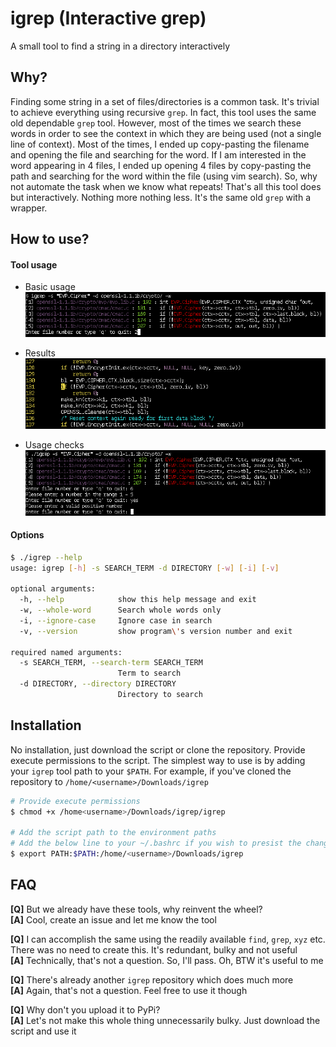# igrep (Interactive grep)
A small tool to find a string in a directory interactively

## Why?
Finding some string in a set of files/directories is a common task. It's trivial to achieve everything using recursive `grep`.
In fact, this tool uses the same old dependable `grep` tool. However, most of the times we search these words in order
to see the context in which they are being used (not a single line of context). Most of the times, I ended up copy-pasting the filename and opening the file and searching for the word. If I am interested in the word appearing in 4 files, 
I ended up opening 4 files by copy-pasting the path and searching for the word within the file (using vim search). So, why not automate the task when we know what repeats! That's all this tool does but interactively.
Nothing more nothing less. It's the same old `grep` with a wrapper.

## How to use?

#### Tool usage

* Basic usage
  ![Using igrep](/screenshots/igrep_usage.png?raw=true "Using igrep")

* Results
  ![igrep result](/screenshots/igrep_usage_result.png?raw=true "Result of igrep")

* Usage checks
  ![Wrong igrep parameters](/screenshots/igrep_wrong_usage.png?raw=true "Providing wrong igrep parameters")

#### Options

```bash
$ ./igrep --help
usage: igrep [-h] -s SEARCH_TERM -d DIRECTORY [-w] [-i] [-v]

optional arguments:
  -h, --help            show this help message and exit
  -w, --whole-word      Search whole words only
  -i, --ignore-case     Ignore case in search
  -v, --version         show program\'s version number and exit

required named arguments:
  -s SEARCH_TERM, --search-term SEARCH_TERM
                        Term to search
  -d DIRECTORY, --directory DIRECTORY
                        Directory to search
```

## Installation
No installation, just download the script or clone the repository. Provide
execute permissions to the script. The simplest way to use is by adding your `igrep` tool path to your `$PATH`.
For example, if you've cloned the repository to `/home/<username>/Downloads/igrep`

```bash
# Provide execute permissions
$ chmod +x /home<username>/Downloads/igrep/igrep

# Add the script path to the environment paths
# Add the below line to your ~/.bashrc if you wish to presist the changes on restart
$ export PATH:$PATH:/home/<username>/Downloads/igrep
```

## FAQ

**[Q]** But we already have these tools, why reinvent the wheel?<br/>
**[A]** Cool, create an issue and let me know the tool

**[Q]** I can accomplish the same using the readily available `find`, `grep`, `xyz` etc.
There was no need to create this. It's redundant, bulky and not useful<br/>
**[A]** Technically, that's not a question. So, I'll pass. Oh, BTW it's useful to me

**[Q]** There's already another `igrep` repository which does much more<br/>
**[A]** Again, that's not a question. Feel free to use it though

**[Q]** Why don't you upload it to PyPi?<br/>
**[A]** Let's not make this whole thing unnecessarily bulky. Just download the script and use it

